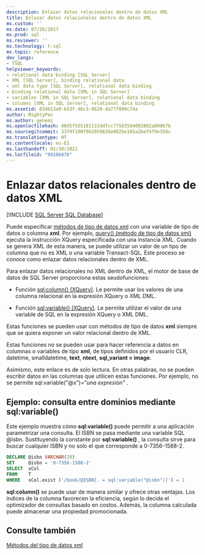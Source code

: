 ```yaml
---
description: Enlazar datos relacionales dentro de datos XML
title: Enlazar datos relacionales dentro de datos XML
ms.custom: ''
ms.date: 07/26/2017
ms.prod: sql
ms.reviewer: ''
ms.technology: t-sql
ms.topic: reference
dev_langs:
- TSQL
helpviewer_keywords:
- relational data binding [SQL Server]
- XML [SQL Server], binding relational data
- xml data type [SQL Server], relational data binding
- binding relational data [XML in SQL Server]
- variables [XML in SQL Server], relational data binding
- columns [XML in SQL Server], relational data binding
ms.assetid: 03d013a9-b53f-46c3-9628-da77f099c74a
author: MightyPen
ms.author: genemi
ms.openlocfilehash: 48d5f555181131ddfcc77563584002802a00067b
ms.sourcegitcommit: 33f0f190f962059826e002be165a2bef4f9e350c
ms.translationtype: HT
ms.contentlocale: es-ES
ms.lasthandoff: 01/30/2021
ms.locfileid: "99206876"
---
```

# <a name="binding-relational-data-inside-xml-data"></a>Enlazar datos relacionales dentro de datos XML
[!INCLUDE [SQL Server SQL Database](../../includes/applies-to-version/sql-asdb.md)]

  Puede especificar [métodos de tipo de datos xml](../../t-sql/xml/xml-data-type-methods.md) con una variable de tipo de datos o columna **xml**. Por ejemplo, [query&#40;&#41; &#40;método de tipo de datos xml&#41;](../../t-sql/xml/query-method-xml-data-type.md) ejecuta la instrucción XQuery especificada con una instancia XML. Cuando se genera XML de esta manera, se puede utilizar un valor de un tipo de columna que no es XML o una variable Transact-SQL. Este proceso se conoce como enlazar datos relacionales dentro de XML.  
  
 Para enlazar datos relacionales no XML dentro de XML, el motor de base de datos de SQL Server proporciona estas seudofunciones:  
  
-   Función [sql:column&#40;&#41; &#40;XQuery&#41;](../../xquery/xquery-extension-functions-sql-column.md). Le permite usar los valores de una columna relacional en la expresión XQuery o XML DML.  
  
-   Función [sql:variable&#40;&#41; &#40;XQuery&#41;](../../xquery/xquery-extension-functions-sql-variable.md). Le permite utilizar el valor de una variable de SQL en la expresión XQuery o XML DML.  
  
 Estas funciones se pueden usar con métodos de tipo de datos **xml** siempre que se quiera exponer un valor relacional dentro de XML.  
  
 Estas funciones no se pueden usar para hacer referencia a datos en columnas o variables de tipo **xml**, de tipos definidos por el usuario CLR, datetime, smalldatetime, **text**, **ntext**, **sql_variant** e **image**.  
  
 Asimismo, este enlace es de solo lectura. En otras palabras, no se pueden escribir datos en las columnas que utilicen estas funciones. Por ejemplo, no se permite sql:variable("\@x")="*una expresión"* .  
  
## <a name="example-cross-domain-query-using-sqlvariable"></a>Ejemplo: consulta entre dominios mediante sql:variable()  
 Este ejemplo muestra cómo **sql:variable()** puede permitir a una aplicación parametrizar una consulta. El ISBN se pasa mediante una variable SQL @isbn. Sustituyendo la constante por **sql:variable()** , la consulta sirve para buscar cualquier ISBN y no solo el que corresponde a 0-7356-1588-2.  
  
```sql
DECLARE @isbn VARCHAR(20)  
SET     @isbn = '0-7356-1588-2'  
SELECT  xCol  
FROM    T  
WHERE   xCol.exist ('/book/@ISBN[. = sql:variable("@isbn")]') = 1  
```  
  
 **sql:column()** se puede usar de manera similar y ofrece otras ventajas. Los índices de la columna favorecen la eficiencia, según lo decida el optimizador de consultas basado en costos. Además, la columna calculada puede almacenar una propiedad promocionada.  
  
## <a name="see-also"></a>Consulte también  
 [Métodos del tipo de datos xml](../../t-sql/xml/xml-data-type-methods.md)  
  
  
